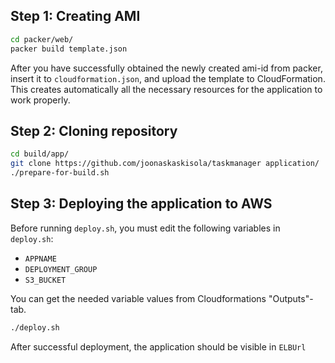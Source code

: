 ## Step 1: Creating AMI
```bash
cd packer/web/
packer build template.json
```

After you have successfully obtained the newly created ami-id from packer, insert it to `cloudformation.json`, and upload the template to CloudFormation. This creates automatically all the necessary resources for the application to work properly.

## Step 2: Cloning repository
```bash
cd build/app/
git clone https://github.com/joonaskaskisola/taskmanager application/
./prepare-for-build.sh
```

## Step 3: Deploying the application to AWS
Before running `deploy.sh`, you must edit the following variables in `deploy.sh`:
- `APPNAME`
- `DEPLOYMENT_GROUP`
- `S3_BUCKET`

You can get the needed variable values from Cloudformations "Outputs"-tab.
 
```bash
./deploy.sh
```

After successful deployment, the application should be visible in `ELBUrl`
